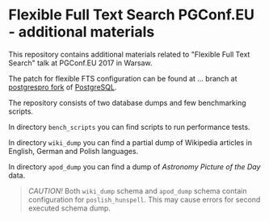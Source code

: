 # Flexible Full Text Search PGConf.EU - additional materials

This repository contains additional materials related to "Flexible Full Text Search" talk at PGConf.EU 2017 in Warsaw.

The patch for flexible FTS configuration can be found at ... branch at [postgrespro fork](https://github.com/postgrespro/postgres) of [PostgreSQL](https://www.postgresql.org/).

The repository consists of two database dumps and few benchmarking scripts.

In directory `bench_scripts` you can find scripts to run performance tests.

In directory `wiki_dump` you can find a partial dump of Wikipedia articles in English, German and Polish languages.

In directory `apod_dump` you can find a dump of *Astronomy Picture of the Day* data.

> *CAUTION!* Both `wiki_dump` schema and `apod_dump` schema contain configuration for `poslish_hunspell`.
> This may cause errors for second executed schema dump.

